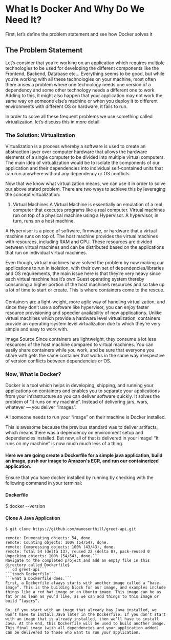 # What Is Docker And Why Do We Need It?
First, let’s define the problem statement and see how Docker solves it
## The Problem Statement
Let’s consider that you’re working on an application which requires multiple technologies to be used for developing the different components like the Frontend, Backend, Database etc… Everything seems to be good, but while you’re working with all these technologies on your machine, most often there arises a problem where one technology needs one version of a dependency and some other technology needs a different one to work. Adding to this, it might also happen that your application may not work the same way on someone else’s machine or when you deploy it to different environments with different OS or hardware, it fails to run.

In order to solve all these frequent problems we use something called virtualization, let’s discuss this in more detail

### The Solution: Virtualization
Virtualization is a process whereby a software is used to create an abstraction layer over computer hardware that allows the hardware elements of a single computer to be divided into multiple virtual computers. The main idea of virtualization would be to isolate the components of our application and their dependencies into individual self-contained units that can run anywhere without any dependency or OS conflicts.

Now that we know what virtualization means, we can use it in order to solve our above stated problem. There are two ways to achieve this by leveraging the concept virtualization:

1. Virtual Machines
A Virtual Machine is essentially an emulation of a real computer that executes programs like a real computer. Virtual machines run on top of a physical machine using a Hypervisor. A hypervisor, in turn, runs on a host machine.

A Hypervisor is a piece of software, firmware, or hardware that a virtual machine runs on top of. The host machine provides the virtual machines with resources, including RAM and CPU. These resources are divided between virtual machines and can be distributed based on the applications that run on individual virtual machines.


Even though, virtual machines have solved the problem by now making our applications to run in isolation, with their own set of dependencies/libraries and OS requirements, the main issue here is that they’re very heavy since each virtual machine has it’s own Guest operating system thereby consuming a higher portion of the host machine’s resources and so take up a lot of time to start or create. This is where containers come to the rescue.
####
Containers are a light-weight, more agile way of handling virtualization, and since they don’t use a software like hypervisor, you can enjoy faster resource provisioning and speedier availability of new applications. Unlike virtual machines which provide a hardware level virtualization, containers provide an operating-system level virtualization due to which they’re very simple and easy to work with.


Image Source
Since containers are lightweight, they consume a lot less resources of the host machine compared to virtual machines. You can easily share containers while you work, and be sure that everyone you share with gets the same container that works in the same way irrespective of version conflicts between dependencies or OS.

### Now, What is Docker?
Docker is a tool which helps in developing, shipping, and running your applications on containers and enables you to separate your applications from your infrastructure so you can deliver software quickly.
It solves the problem of “it runs on my machine”. Instead of delivering jars, wars, whatever — you deliver “images”.

All someone needs to run your “image” on their machine is Docker installed.

This is awesome because the previous standard was to deliver artifacts, which means there was a dependency on environment setup and dependencies installed. But now, all of that is delivered in your image! “It runs on my machine” is now much much less of a thing.

#### Here we are going create a Dockerfile for a simple java application, build an image, push our image to Amazon's ECR, and run our containerized application.
Ensure that you have docker installed by running by checking with the following command in your terminal:

#### Dockerfile
$ docker --version
#### Clone A Java Application
```$ git clone https://github.com/manosenthill/greet-api.git```
```Cloning into 'greet-api'...
remote: Enumerating objects: 54, done.
remote: Counting objects: 100% (54/54), done.
remote: Compressing objects: 100% (43/43), done.
remote: Total 54 (delta 13), reused 22 (delta 0), pack-reused 0
Unpacking objects: 100% (54/54), done.```
Navigate to the completed project and add an empty file in this directory called Dockerfile$ 
```cd greet-api```
```touch Dockerfile```
```what a Dockerfile does.```
First, a Dockerfile always starts with another image called a “base-image”. This is the building block for our image, and examples include things like a red hat image or an Ubuntu image. This image can be as fat or as lean as you’d like, as we can add things to this image or build “layers”.

So, if you start with an image that already has Java installed, we won’t have to install Java later in the Dockerfile. If you don’t start with an image that is already installed, then we’ll have to install Java. At the end, this Dockerfile will be used to build another image. This final image (with all dependencies and your application added) can be delivered to those who want to run your application.

